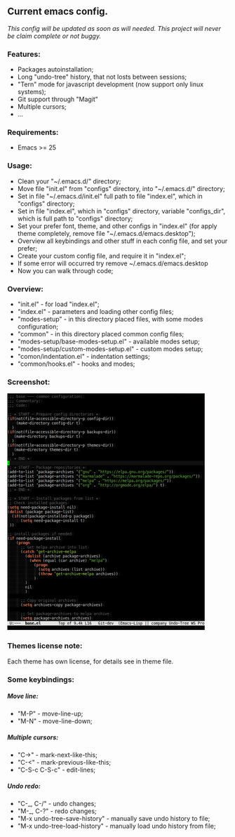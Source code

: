 ## Current emacs config.

*This config will be updated as soon as will needed.*
*This project will never be claim complete or not buggy.*

### Features:
* Packages autoinstallation;
* Long "undo-tree" history, that not losts between sessions;
* "Tern" mode for javascript development (now support only linux systems);
* Git support through "Magit"
* Multiple cursors;
* ...

### Requirements:
* Emacs >= 25

### Usage:
* Clean your "~/.emacs.d/" directory;
* Move file "init.el" from "configs" directory, into "~/.emacs.d/" directory;
* Set in file "~/.emacs.d/init.el" full path to file "index.el", which in "configs" directory;
* Set in file "index.el", which in "configs" directory, variable "configs_dir", which is full path to "configs" directory;
* Set your prefer font, theme, and other configs in "index.el" (for apply theme completely, remove file "~/.emacs.d/emacs.desktop");
* Overview all keybindings and other stuff in each config file, and set your prefer;
* Create your custom config file, and require it in "index.el";
* If some error will occurred try remove ~/.emacs.d/emacs.desktop
* Now you can walk through code;

### Overview:

* "init.el" - for load "index.el";
* "index.el" - parameters and loading other config files;
* "modes-setup" - in this directory placed files, with some modes configuration;
* "common" - in this directory placed common config files;
* "modes-setup/base-modes-setup.el" - available modes setup;
* "modes-setup/custom-modes-setup.el" - custom modes setup;
* "comon/indentation.el" - indentation settings;
* "common/hooks.el" - hooks and modes;

### Screenshot:
![Image of editor](https://raw.githubusercontent.com/sashlex/emacs-config/master/img/screenshot.png)

### Themes license note:
Each theme has own license, for details see in theme file.

### Some keybindings:

##### Move line:
* "M-P" - move-line-up;
* "M-N" - move-line-down;

##### Multiple cursors:
* "C->" - mark-next-like-this;
* "C-<" - mark-previous-like-this;
* "C-S-c C-S-c" - edit-lines;

##### Undo redo:
* "C-_, C-/" -  undo changes;
* "M-_, C-?" -  redo changes;
* "M-x undo-tree-save-history" - manually save undo history to file;
* "M-x undo-tree-load-history" - manually load undo history from file;